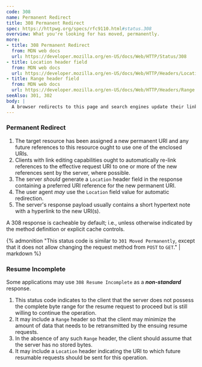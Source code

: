 ```yaml
---
code: 308
name: Permanent Redirect
title: 308 Permanent Redirect
spec: https://httpwg.org/specs/rfc9110.html#status.308
overview: What you're looking for has moved, permanently.
more:
- title: 308 Permanent Redirect
  from: MDN web docs
  url: https://developer.mozilla.org/en-US/docs/Web/HTTP/Status/308
- title: Location header field
  from: MDN web docs
  url: https://developer.mozilla.org/en-US/docs/Web/HTTP/Headers/Location
- title: Range header field
  from: MDN web docs
  url: https://developer.mozilla.org/en-US/docs/Web/HTTP/Headers/Range
seeAlso: 301, 302
body: |
  A browser redirects to this page and search engines update their links to the resource (in 'SEO-speak', it is said that the 'link-juice' is sent to the new URL).
---
```


### Permanent Redirect

1. The target resource has been assigned a new permanent URI and any future references to this resource ought to use one of the enclosed URIs.
1. Clients with link editing capabilities ought to automatically re-link references to the effective request URI to one or more of the new references sent by the server, where possible.
1. The server _should_ generate a `Location` header field in the response containing a preferred URI reference for the new permanent URI.
1. The user agent _may_ use the `Location` field value for automatic redirection.
1. The server's response payload usually contains a short hypertext note with a hyperlink to the new URI(s).

A 308 response is cacheable by default; i.e., unless otherwise indicated by the method definition or explicit cache controls.

{% admonition "This status code is similar to `301 Moved Permanently`, except that it does not allow changing the request method from `POST` to `GET`." | markdown %}

### Resume Incomplete

Some applications may use `308 Resume Incomplete` as a **_non-standard_** response.

1. This status code indicates to the client that the server does not possess the complete byte range for the resume request to proceed but is still willing to continue the operation.
1. It may include a `Range` header so that the client may minimize the amount of data that needs to be retransmitted by the ensuing resume requests.
1. In the absence of any such `Range` header, the client should assume that the server has no stored bytes.
1. It may include a `Location` header indicating the URI to which future resumable requests should be sent for this operation.
